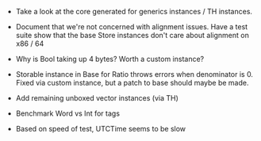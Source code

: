 * Take a look at the core generated for generics instances / TH instances.

* Document that we're not concerned with alignment issues. Have a test suite
  show that the base Store instances don't care about alignment on x86 / 64

* Why is Bool taking up 4 bytes?  Worth a custom instance?

* Storable instance in Base for Ratio throws errors when denominator is 0.
  Fixed via custom instance, but a patch to base should maybe be made.

* Add remaining unboxed vector instances (via TH)

* Benchmark Word vs Int for tags

* Based on speed of test, UTCTime seems to be slow
